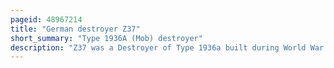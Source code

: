 ```yaml
---
pageid: 48967214
title: "German destroyer Z37"
short_summary: "Type 1936A (Mob) destroyer"
description: "Z37 was a Destroyer of Type 1936a built during World War Ii for the Kriegsmarine. Completed in 1942 the Ship spent most of her brief Career deployed to france. She participated in the Battle of the Bay of Biscay at the End of 1943 before she was accidentally rammed in early 1944 by the Destroyer Z32. Towed back to port the Kriegsmarine determined that the Z37 was too badly damaged to repair and disarmed her Hulk. After being scuttled later in the Year she was decommissioned before being scrapped in 1949 by the french."
---
```

